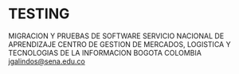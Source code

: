 # TESTING
 MIGRACION Y PRUEBAS DE SOFTWARE 
 SERVICIO NACIONAL DE APRENDIZAJE
 CENTRO DE GESTION DE MERCADOS, LOGISTICA Y TECNOLOGIAS DE LA INFORMACION
 BOGOTA COLOMBIA
 jgalindos@sena.edu.co
